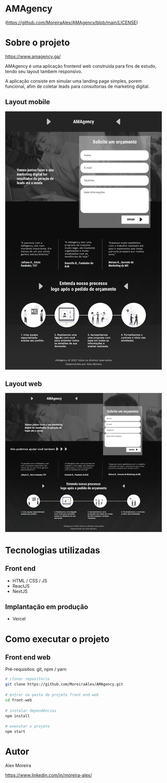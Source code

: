 # AMAgency
(https://github.com/MoreiraAlex/AMAgency/blob/main/LICENSE) 

# Sobre o projeto

https://www.amagency.ga/

AMAgency é uma aplicação frontend web construída para fins de estudo, tendo seu layout tambem responsivo.

A aplicação consiste em simular uma landing page simples, porem funcional, afim de coletar leads para consultorias de marketing digital.

## Layout mobile
![Mobile 1](/public/web-mobile.jpg) 

## Layout web
![Web 1](/public/web-desktop.jpg)

# Tecnologias utilizadas

## Front end
- HTML / CSS / JS
- ReactJS
- NextJS
## Implantação em produção
- Vercel

# Como executar o projeto

## Front end web
Pré-requisitos: git, npm / yarn

```bash
# clonar repositório
git clone https://github.com/MoreiraAlex/AMAgency.git

# entrar na pasta do projeto front end web
cd front-web

# instalar dependências
npm install

# executar o projeto
npm start
```

# Autor

Alex Moreira

https://www.linkedin.com/in/moreira-alex/
